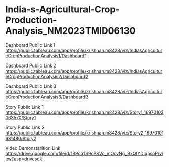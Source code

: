 # India-s-Agricultural-Crop-Production-Analysis_NM2023TMID06130

Dashboard Public Link 1  https://public.tableau.com/app/profile/krishnan.m8428/viz/IndiasAgricultureCropProductionAnalysis1/Dashboard1

Dashboard Public Link 2   https://public.tableau.com/app/profile/krishnan.m8428/viz/IndiasAgricultureCropProductionAnalysis2/Dashboard2

Dashboard Public Link 3   https://public.tableau.com/app/profile/krishnan.m8428/viz/IndiasAgricultureCropProductionAnalysis3/Dashboard3

Story Public Link 1   https://public.tableau.com/app/profile/krishnan.m8428/viz/Story1_16970103063570/Story1

Story Public Link 2   https://public.tableau.com/app/profile/krishnan.m8428/viz/Story2_16970101681480/Story2

Video Demonstarition Link  https://drive.google.com/file/d/1B9cq1S9oPSVo_mOcvNg_BxQtYDIqpsoP/view?usp=drivesdk
